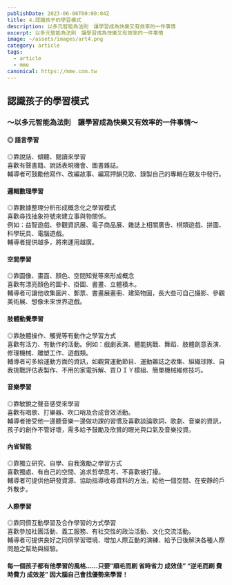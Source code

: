 ```yaml
---
publishDate: 2023-06-06T00:00:04Z
title: 4.認識孩子的學習模式
description: 以多元智能為法則　讓學習成為快樂又有效率的一件事情
excerpt: 以多元智能為法則　讓學習成為快樂又有效率的一件事情
image: ~/assets/images/art4.png
category: article
tags:
  - article
  - mme
canonical: https://mme.com.tw
---
```


## 認識孩子的學習模式
### ～以多元智能為法則　讓學習成為快樂又有效率的一件事情～
#### ◎ 語言學習
◎靠說話、傾聽、閱讀來學習  
喜歡有聲書籍、說話表現機會、圖書雜誌。  
輔導者可鼓勵他寫作、改編故事、編寫押韻兒歌、錄製自己的專輯在親友中發行。  

#### 邏輯數理學習
◎靠數據整理分析形成概念化之學習模式  
喜歡尋找抽象符號來建立事與物關係。  
例如：益智遊戲、參觀資訊展、電子商品展、雜誌上相關廣告、棋類遊戲、拼圖、科學玩具、電腦遊戲。  
輔導者提供越多，將來運用越廣。  

#### 空間學習
◎靠圖像、畫面、顏色、空間知覺等來形成概念  
喜歡有漂亮顏色的圖卡、掛圖、書畫、立體積木。  
輔導者可讓他收集圖片、郵票、書畫展畫冊、建築物圖，長大些可自己攝影、參觀美術展、想像未來世界遊戲。  

#### 肢體動覺學習
◎靠肢體操作、觸覺等有動作之學習方式  
喜歡有活力、有動作的活動。例如：戲劇表演、體能挑戰、舞蹈、肢體創意表演、修理機械、雕塑工作、遊戲類。  
輔導者可多給運動方面的資訊，如觀賞運動節目、運動雜誌之收集、組織球隊、自我挑戰評估表製作、不用的家電拆解、買ＤＩＹ模組、簡單機械維修技巧。  

#### 音樂學習
◎靠敏銳之聲音感受來學習  
喜歡有唱歌、打樂器、吹口哨及合成音效活動。  
輔導者接受他一邊聽音樂一邊做功課的習慣及喜歡談論歌詞、歌劇、音樂的資訊，孩子的創作不管好壞，需多給予鼓勵及欣賞的眼光與口氣及音樂投資。  

#### 內省智能
◎靠獨立研究、自學、自我激勵之學習方式  
喜歡獨處、有自己的空間、追求哲學思考、不喜歡被打擾。  
輔導者可提供他研發資源、協助指導收尋資料的方法，給他一個空間、在安靜的戶外散步。  

#### 人際學習
◎靠同儕互動學習及合作學習的方式學習  
喜歡參加社團活動、義工服務、有社交性的政治活動、文化交流活動。  
輔導者可提供良好之同儕學習環境、增加人際互動的演練、給予日後解決各種人際問題之幫助與經驗。  

#### 每一個孩子都有他學習的風格……只要”順毛而刷  省時省力  成效佳” “逆毛而刷  費時費力  成效差” 因大腦自己會找優勢來學習！
